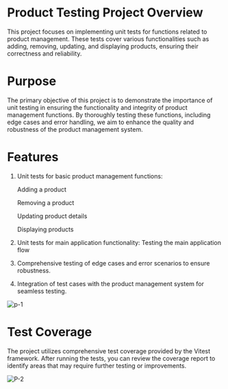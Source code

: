 # Product Testing Project Overview

This project focuses on implementing unit tests for functions related to product management. These tests cover various functionalities such as adding, removing, updating, and displaying products,
ensuring their correctness and reliability.

# Purpose

The primary objective of this project is to demonstrate the importance of unit testing in ensuring the functionality and integrity of product management functions. By thoroughly testing these functions, 
including edge cases and error handling, we aim to enhance the quality and robustness of the product management system.

# Features

1) Unit tests for basic product management functions:
   
   Adding a product

   Removing a product

   Updating product details

   Displaying products

2) Unit tests for main application functionality:
Testing the main application flow

3) Comprehensive testing of edge cases and error scenarios to ensure robustness.
   
4) Integration of test cases with the product management system for seamless testing.

![p-1](https://github.com/Nourbh17/productProject_Vitest-testing/assets/92574404/1e66d44e-c5c5-4692-8085-354cd63afa81)

# Test Coverage
The project utilizes comprehensive test coverage provided by the Vitest framework. After running the tests, you can review the coverage report to identify areas that may require further testing or improvements.

![P-2](https://github.com/Nourbh17/productProject_Vitest-testing/assets/92574404/08767f6e-68ce-4779-9502-2db2f142cd7e)
